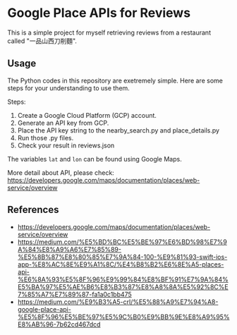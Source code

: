 # Google Place APIs for Reviews
This is a simple project for myself retrieving reviews from a restaurant called "一品山西刀削麵".

## Usage
The Python codes in this repository are exetremely simple. Here are some steps for your understanding to use them.  

Steps:

1. Create a Google Cloud Platform (GCP) account.
2. Generate an API key from GCP.
3. Place the API key string to the nearby_search.py and place_details.py
4. Run those .py files.
5. Check your result in reviews.json

The variables ```lat``` and ```lon``` can be found using Google Maps.

More detail about API, please check: https://developers.google.com/maps/documentation/places/web-service/overview

## References
- https://developers.google.com/maps/documentation/places/web-service/overview
- https://medium.com/%E5%BD%BC%E5%BE%97%E6%BD%98%E7%9A%84%E8%A9%A6%E7%85%89-%E5%8B%87%E8%80%85%E7%9A%84-100-%E9%81%93-swift-ios-app-%E8%AC%8E%E9%A1%8C/%E4%B8%B2%E6%8E%A5-places-api-%E6%8A%93%E5%8F%96%E9%99%84%E8%BF%91%E7%9A%84%E5%BA%97%E5%AE%B6%E8%B3%87%E8%A8%8A%E5%92%8C%E7%85%A7%E7%89%87-fa1a0c1bb475
- https://medium.com/%E9%B3%A5-crl/%E5%88%A9%E7%94%A8-google-place-api-%E5%8F%96%E5%BE%97%E5%9C%B0%E9%BB%9E%E8%A9%95%E8%AB%96-7b62cd467dcd
